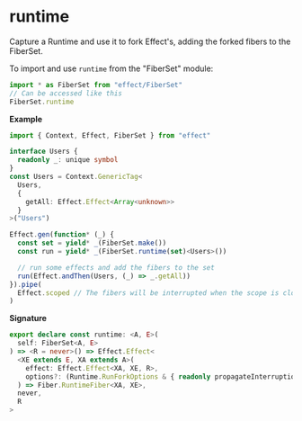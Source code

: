 # runtime

Capture a Runtime and use it to fork Effect's, adding the forked fibers to the FiberSet.

To import and use `runtime` from the "FiberSet" module:

```ts
import * as FiberSet from "effect/FiberSet"
// Can be accessed like this
FiberSet.runtime
```

**Example**

```ts
import { Context, Effect, FiberSet } from "effect"

interface Users {
  readonly _: unique symbol
}
const Users = Context.GenericTag<
  Users,
  {
    getAll: Effect.Effect<Array<unknown>>
  }
>("Users")

Effect.gen(function* (_) {
  const set = yield* _(FiberSet.make())
  const run = yield* _(FiberSet.runtime(set)<Users>())

  // run some effects and add the fibers to the set
  run(Effect.andThen(Users, (_) => _.getAll))
}).pipe(
  Effect.scoped // The fibers will be interrupted when the scope is closed
)
```

**Signature**

```ts
export declare const runtime: <A, E>(
  self: FiberSet<A, E>
) => <R = never>() => Effect.Effect<
  <XE extends E, XA extends A>(
    effect: Effect.Effect<XA, XE, R>,
    options?: (Runtime.RunForkOptions & { readonly propagateInterruption?: boolean | undefined }) | undefined
  ) => Fiber.RuntimeFiber<XA, XE>,
  never,
  R
>
```
